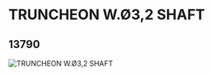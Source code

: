# TRUNCHEON W.Ø3,2 SHAFT
## 13790
![TRUNCHEON W.Ø3,2 SHAFT](https://lc-www-live-s.legocdn.com/media/bricks/5/2/6065072.jpg)